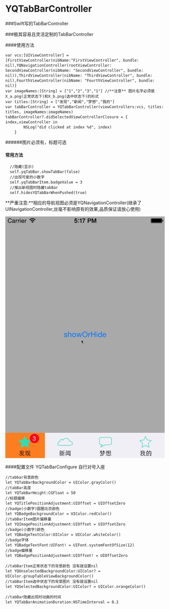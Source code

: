 YQTabBarController
==================

###Swift写的TabBarController

###极其容易且灵活定制的TabBarController

####使用方法

    var vcs:[UIViewController] = [FirstViewController(nibName:"FirstViewController", bundle:           nil),YQNavigationController(rootViewController: SecondViewController(nibName: "SecondViewController", bundle: nil)),ThirdViewController(nibName: "ThirdViewController", bundle: nil),FourthViewController(nibName: "FourthViewController", bundle: nil)]
    var imageNames:[String] = ["1","2","3","1"] //**注意** 图片名字必须是X_a.png(正常状态下)和X_b.png(选中状态下)的形式
    var titles:[String] = ["发现","新闻","梦想","我的"]
    var tabBarController = YQTabBarController(viewControllers:vcs, titles: titles, imageNames:imageNames)
    tabBarController?.didSelectedViewControllerClosure = { index,viewController in
            NSLog("did clicked at index %d", index)
        }
        
######图片必须有，标题可选


    
#### 常用方法
      
      //隐藏(显示)
      self.yqTabBar.showTabBar(false)
      //出现可爱的小数字
      self.yqTabBarItem.badgeValue = 3 
      //推出新视图时隐藏tabBar
      self.hidesYQTabBarWhenPushed(true)
       
  **严重注意:**相应的导航视图必须是YQNavigationController(继承了UINavigationController,丝毫不影响原有的效果,品质保证请放心使用)
  
![gif](https://github.com/yuyedaidao/YQTabBarController/blob/master/YQTabBarController/tabBar.gif)

####配置文件 YQTabBarConfigure 自行对号入座

    //tabbar背景颜色
    let YQTabBarBackgroundColor = UIColor.grayColor()
    //tabBar高度
    let YQTabBarHeight:CGFloat = 50
    //标题偏移
    let YQTitlePositionAdjustment:UIOffset = UIOffsetZero
    //badge(小数字)圆圈北京颜色
    let YQBadgeBackgroundColor = UIColor.redColor()
    //tabBarItem图片偏移量
    let YQImagePositionAdjustment:UIOffset = UIOffsetZero
    //badge(小数字)颜色
    let YQBadgeTextColor:UIColor = UIColor.whiteColor()
    //badge字体
    let YQBadgeTextFont:UIFont! = UIFont.systemFontOfSize(12)
    //badge偏移量
    let YQBadgePositionAdjustment:UIOffset! = UIOffsetZero
    
    //tabBarItem正常状态下的背景颜色 没有就设置nil
    let YQUnselectedBackgroundColor:UIColor? = UIColor.groupTableViewBackgroundColor()
    //tabBarItem选中状态下的背景图片 没有就设置nil
    let YQSelectedBackgroundColor:UIColor? = UIColor.orangeColor()

    //tabBar隐藏出现时动画的时间
    let YQTabBarAnimationDuration:NSTimeInterval = 0.2
    
